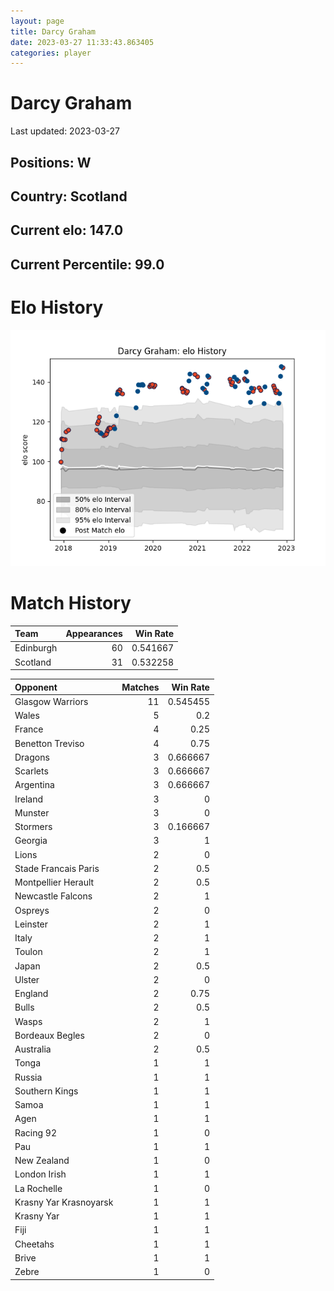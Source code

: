 ```yaml
---  
layout: page  
title: Darcy Graham  
date: 2023-03-27 11:33:43.863405  
categories: player  
---
```

# Darcy Graham


Last updated: 2023-03-27
## Positions: W

## Country: Scotland

## Current elo: 147.0

## Current Percentile: 99.0

# Elo History


![elo history](history_DarcyGraham.png)
# Match History


| Team      |   Appearances |   Win Rate |
|:----------|--------------:|-----------:|
| Edinburgh |            60 |   0.541667 |
| Scotland  |            31 |   0.532258 |

| Opponent               |   Matches |   Win Rate |
|:-----------------------|----------:|-----------:|
| Glasgow Warriors       |        11 |   0.545455 |
| Wales                  |         5 |   0.2      |
| France                 |         4 |   0.25     |
| Benetton Treviso       |         4 |   0.75     |
| Dragons                |         3 |   0.666667 |
| Scarlets               |         3 |   0.666667 |
| Argentina              |         3 |   0.666667 |
| Ireland                |         3 |   0        |
| Munster                |         3 |   0        |
| Stormers               |         3 |   0.166667 |
| Georgia                |         3 |   1        |
| Lions                  |         2 |   0        |
| Stade Francais Paris   |         2 |   0.5      |
| Montpellier Herault    |         2 |   0.5      |
| Newcastle Falcons      |         2 |   1        |
| Ospreys                |         2 |   0        |
| Leinster               |         2 |   1        |
| Italy                  |         2 |   1        |
| Toulon                 |         2 |   1        |
| Japan                  |         2 |   0.5      |
| Ulster                 |         2 |   0        |
| England                |         2 |   0.75     |
| Bulls                  |         2 |   0.5      |
| Wasps                  |         2 |   1        |
| Bordeaux Begles        |         2 |   0        |
| Australia              |         2 |   0.5      |
| Tonga                  |         1 |   1        |
| Russia                 |         1 |   1        |
| Southern Kings         |         1 |   1        |
| Samoa                  |         1 |   1        |
| Agen                   |         1 |   1        |
| Racing 92              |         1 |   0        |
| Pau                    |         1 |   1        |
| New Zealand            |         1 |   0        |
| London Irish           |         1 |   1        |
| La Rochelle            |         1 |   0        |
| Krasny Yar Krasnoyarsk |         1 |   1        |
| Krasny Yar             |         1 |   1        |
| Fiji                   |         1 |   1        |
| Cheetahs               |         1 |   1        |
| Brive                  |         1 |   1        |
| Zebre                  |         1 |   0        |